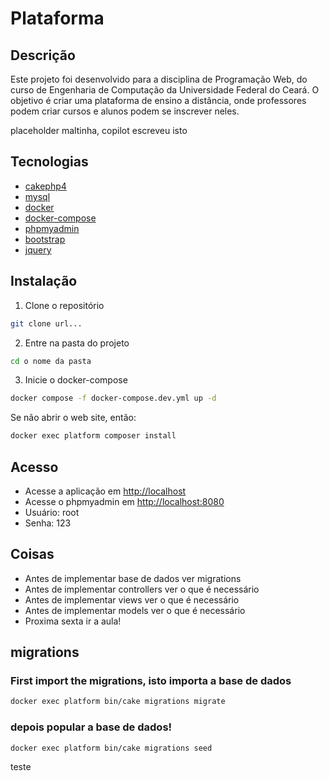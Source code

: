 # Plataforma

## Descrição
Este projeto foi desenvolvido para a disciplina de Programação Web, do curso de Engenharia de Computação da Universidade Federal do Ceará. O objetivo é criar uma plataforma de ensino a distância, onde professores podem criar cursos e alunos podem se inscrever neles.

placeholder maltinha, copilot escreveu isto

## Tecnologias
- [cakephp4](https://cakephp.org/)
- [mysql](https://www.mysql.com/)
- [docker](https://www.docker.com/)
- [docker-compose](https://docs.docker.com/compose/)
- [phpmyadmin](https://www.phpmyadmin.net/)
- [bootstrap](https://getbootstrap.com/)
- [jquery](https://jquery.com/)

## Instalação
1. Clone o repositório
```bash
git clone url...
```
2. Entre na pasta do projeto
```bash
cd o nome da pasta
```
3. Inicie o docker-compose
```bash
docker compose -f docker-compose.dev.yml up -d
```

Se não abrir o web site, então:
```bash
docker exec platform composer install
```


## Acesso
- Acesse a aplicação em [http://localhost](http://localhost)
- Acesse o phpmyadmin em [http://localhost:8080](http://localhost:8080)
- Usuário: root
- Senha: 123

## Coisas

- Antes de implementar base de dados ver migrations
- Antes de implementar controllers ver o que é necessário
- Antes de implementar views ver o que é necessário
- Antes de implementar models ver o que é necessário
- Proxima sexta ir a aula!


## migrations
### First import the migrations, isto importa a base de dados
```bash
docker exec platform bin/cake migrations migrate  
```
### depois popular a base de dados!
```bash
docker exec platform bin/cake migrations seed
```
teste